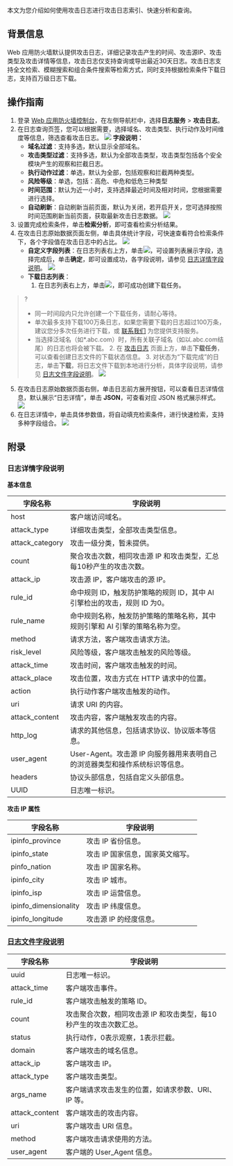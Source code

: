 本文为您介绍如何使用攻击日志进行攻击日志索引、快速分析和查询。

## 背景信息
Web 应用防火墙默认提供攻击日志，详细记录攻击产生的时间、攻击源IP、攻击类型及攻击详情等信息，攻击日志仅支持查询或导出最近30天日志。攻击日志支持全文检索、模糊搜索和组合条件搜索等检索方式，同时支持根据检索条件下载日志，支持百万级日志下载。

## 操作指南
1. 登录 [Web 应用防火墙控制台](https://console.cloud.tencent.com/guanjia/tea-overview)，在左侧导航栏中，选择**日志服务** > **攻击日志**。
2. 在日志查询页签，您可以根据需要，选择域名、攻击类型、执行动作及时间维度等信息，筛选查看攻击日志。
![](https://qcloudimg.tencent-cloud.cn/raw/cbf5f9fe63880bee28f3a244cf15bb5b.png)
**字段说明：**
	- **域名过滤**：支持多选，默认显示全部域名。
	- **攻击类型过滤**：支持多选，默认为全部攻击类型，攻击类型包括各个安全模块产生的观察和拦截日志。
	- **执行动作过滤**：单选，默认为全部，包括观察和拦截两种类型。
	- **风险等级**：单选，包括：高危、中危和低危三种类型
	- **时间范围**：默认为近一小时，支持选择最近时间及相对时间，您根据需要进行选择。
	- **自动刷新**：自动刷新当前页面，默认为关闭，若开启开关，您可选择按照时间范围刷新当前页面，获取最新攻击日志数据。
![](https://main.qcloudimg.com/raw/7a5ce526a018b6713e81d4d1ba248a5c.png)
3. 设置完成检索条件，单击**检索分析**，即可查看检索分析结果。
4. 在攻击日志原始数据页面左侧，单击具体统计字段，可快速查看符合检索条件下，各个字段值在攻击日志中的占比。
![](https://qcloudimg.tencent-cloud.cn/raw/9eedd806dc62ceba5478a737e85c8b59.png)
	- **自定义字段列表**：在日志列表右上方，单击<img src="https://main.qcloudimg.com/raw/9ebb9fa1652d9154137fa1d934329043.png" style="margin:0;">，可设置列表展示字段，选择完成后，单击**确定**，即可设置成功，各字段说明，请参见 [日志详情字段说明](#Log)。
	![](https://main.qcloudimg.com/raw/bced1df9f037206ccadeaf44fb8d5435.png)
	- **下载日志列表**：
		1. 在日志列表右上方，单击<img src="https://main.qcloudimg.com/raw/ac6451a8dab74a5cf57770ff8af30954.png" style="margin:0;">，即可成功创建下载任务。
>?
>- 	同一时间段内只允许创建一个下载任务，请耐心等待。
>- 单次最多支持下载100万条日志，如果您需要下载的日志超过100万条，建议您分多次任务进行下载，或 [联系我们](https://cloud.tencent.com/act/event/connect-service) 为您提供支持服务。
>- 当选择泛域名（如*.abc.com）时，所有关联子域名（如以.abc.com结尾）的日志也将会被下载。
		2. 在 [攻击日志](https://console.cloud.tencent.com/guanjia/attack) 页面上方，单击**下载任务**，可以查看创建日志文件的下载状态信息。
		3. 对状态为“下载完成”的日志，单击**下载**，将日志文件下载到本地进行分析，具体字段说明，请参见 [日志文件字段说明](#log2)。
		![](https://main.qcloudimg.com/raw/cc92a1be9f505a8c98dec5b1a4039ec9.png)
5. 在攻击日志原始数据页面右侧，单击日志前方展开按钮，可以查看日志详情信息，默认展示“日志详情”，单击 **JSON**，可查看对应 JSON 格式展示样式。
![](https://main.qcloudimg.com/raw/bc2c6f1eae83f6213a8f047b5d3b0156.png)
6. 在日志详情中，单击具体参数值，将自动填充检索条件，进行快速检索，支持多种字段组合。
![](https://main.qcloudimg.com/raw/5c10303d7cfc317bd74a19771fa262a6.png)

## 附录

[](id:Log)
### 日志详情字段说明
**基本信息**

|字段名称	|字段说明|
|----|---|
host	|客户端访问域名。|
attack_type|	详细攻击类型，全部攻击类型信息。|
attack_category 	|攻击一级分类，暂未提供。|
count	|聚合攻击次数，相同攻击源 IP 和攻击类型，汇总每10秒产生的攻击次数。
attack_ip|	攻击源 IP，客户端攻击的源 IP。
rule_id|	命中规则 ID，触发防护策略的规则 ID，其中 AI 引擎检出的攻击，规则 ID 为0。
rule_name	|命中规则名称，触发防护策略的策略名称，其中规则引擎和 AI 引擎的策略名称为空。
method|	请求方法，客户端攻击请求方法。
risk_level|	风险等级，客户端攻击触发的风险等级。
attack_time	|攻击时间，客户端攻击触发的时间。
attack_place|	攻击位置，攻击方式在 HTTP 请求中的位置。
action|执行动作客户端攻击触发的动作。
uri|请求 URI 的内容。
attack_content|	攻击内容，客户端触发攻击的内容。
http_log|	请求的其他信息，包括请求协议、协议版本等信息。|
user_agent	|User-Agent。攻击源 IP 向服务器用来表明自己的浏览器类型和操作系统标识等信息。
headers	|协议头部信息，包括自定义头部信息。|
UUID	|日志唯一标识。|

**攻击 IP 属性**

|字段名称	|字段说明|
|----|---|
ipinfo_province| 	攻击 IP 省份信息。|
ipinfo_state 	|攻击 IP 国家信息，国家英文缩写。|
pinfo_nation|	攻击 IP 国家名称。|
ipinfo_city |	攻击 IP 城市。|
ipinfo_isp	|攻击 IP 运营信息。|
ipinfo_dimensionality |	攻击 IP 纬度信息。|
ipinfo_longitude 	|攻击源 IP 的经度信息。|


### [日志文件字段说明](id:log2)

|字段名称	|字段说明|
|----|---|
uuid	|日志唯一标识。|
attack_time	|客户端攻击事件。|
rule_id	|客户端攻击触发的策略 ID。|
count|	攻击聚合次数，相同攻击源 IP 和攻击类型，每10秒产生的攻击次数汇总。|
status|	执行动作，0表示观察，1表示拦截。|
domain	|客户端攻击的域名信息。|
attack_ip	|客户端攻击 IP。|
attack_type	|客户端攻击类型。|
args_name	|客户端请求攻击发生的位置，如请求参数、URI、IP 等。|
attack_content|	客户端攻击的攻击内容。|
uri	|客户端攻击 URI 信息。|
method	|客户端攻击请求使用的方法。|
user_agent|	客户端的 User_Agent 信息。|
